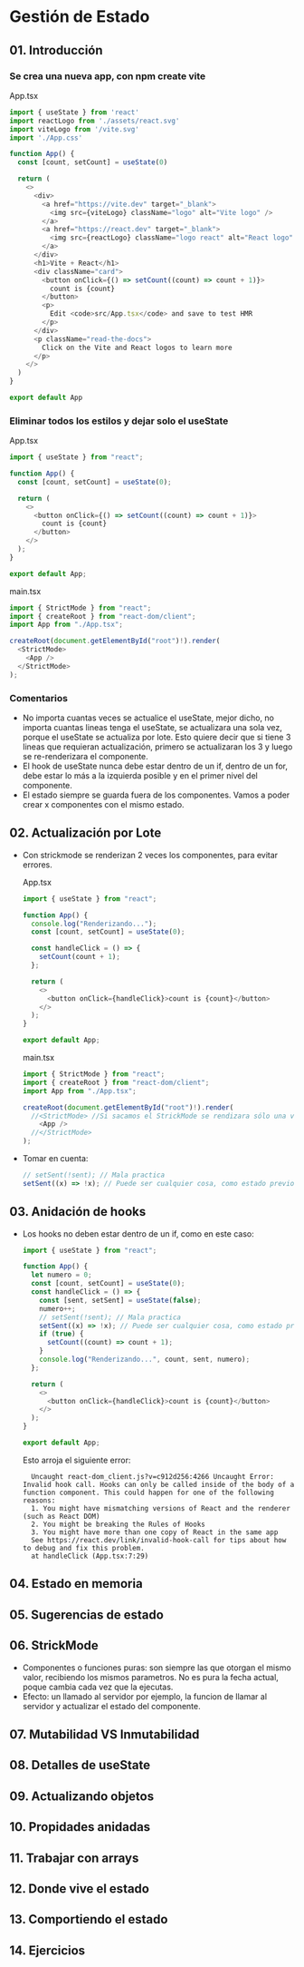 # Gestión de Estado

## 01. Introducción

### Se crea una nueva app, con npm create vite

App.tsx

```Typescript
import { useState } from 'react'
import reactLogo from './assets/react.svg'
import viteLogo from '/vite.svg'
import './App.css'

function App() {
  const [count, setCount] = useState(0)

  return (
    <>
      <div>
        <a href="https://vite.dev" target="_blank">
          <img src={viteLogo} className="logo" alt="Vite logo" />
        </a>
        <a href="https://react.dev" target="_blank">
          <img src={reactLogo} className="logo react" alt="React logo" />
        </a>
      </div>
      <h1>Vite + React</h1>
      <div className="card">
        <button onClick={() => setCount((count) => count + 1)}>
          count is {count}
        </button>
        <p>
          Edit <code>src/App.tsx</code> and save to test HMR
        </p>
      </div>
      <p className="read-the-docs">
        Click on the Vite and React logos to learn more
      </p>
    </>
  )
}

export default App
```

### Eliminar todos los estilos y dejar solo el useState

App.tsx

```Typescript
import { useState } from "react";

function App() {
  const [count, setCount] = useState(0);

  return (
    <>
      <button onClick={() => setCount((count) => count + 1)}>
        count is {count}
      </button>
    </>
  );
}

export default App;
```

main.tsx

```Typescript
import { StrictMode } from "react";
import { createRoot } from "react-dom/client";
import App from "./App.tsx";

createRoot(document.getElementById("root")!).render(
  <StrictMode>
    <App />
  </StrictMode>
);

```

### Comentarios

- No importa cuantas veces se actualice el useState, mejor dicho, no importa cuantas lineas tenga el useState, se actualizara una sola vez, porque el useState se actualiza por lote. Esto quiere decir que si tiene 3 lineas que requieran actualización, primero se actualizaran los 3 y luego se re-renderizara el componente.
- El hook de useState nunca debe estar dentro de un if, dentro de un for, debe estar lo más a la izquierda posible y en el primer nivel del componente.
- El estado siempre se guarda fuera de los componentes. Vamos a poder crear x componentes con el mismo estado.

## 02. Actualización por Lote

- Con strickmode se renderizan 2 veces los componentes, para evitar errores.

  App.tsx

  ```Typescript
  import { useState } from "react";

  function App() {
    console.log("Renderizando...");
    const [count, setCount] = useState(0);

    const handleClick = () => {
      setCount(count + 1);
    };

    return (
      <>
        <button onClick={handleClick}>count is {count}</button>
      </>
    );
  }

  export default App;
  ```

  main.tsx

  ```Typescript
  import { StrictMode } from "react";
  import { createRoot } from "react-dom/client";
  import App from "./App.tsx";

  createRoot(document.getElementById("root")!).render(
    //<StrictMode> //Si sacamos el StrickMode se rendizara sólo una vez
      <App />
    //</StrictMode>
  );

  ```

- Tomar en cuenta:

  ```typescript
  // setSent(!sent); // Mala practica
  setSent((x) => !x); // Puede ser cualquier cosa, como estado previo
  ```

## 03. Anidación de hooks

- Los hooks no deben estar dentro de un if, como en este caso:

  ```typescript
  import { useState } from "react";

  function App() {
    let numero = 0;
    const [count, setCount] = useState(0);
    const handleClick = () => {
      const [sent, setSent] = useState(false);
      numero++;
      // setSent(!sent); // Mala practica
      setSent((x) => !x); // Puede ser cualquier cosa, como estado previo
      if (true) {
        setCount((count) => count + 1);
      }
      console.log("Renderizando...", count, sent, numero);
    };

    return (
      <>
        <button onClick={handleClick}>count is {count}</button>
      </>
    );
  }

  export default App;
  ```

  Esto arroja el siguiente error:

  ```
    Uncaught react-dom_client.js?v=c912d256:4266 Uncaught Error: Invalid hook call. Hooks can only be called inside of the body of a function component. This could happen for one of the following reasons:
    1. You might have mismatching versions of React and the renderer (such as React DOM)
    2. You might be breaking the Rules of Hooks
    3. You might have more than one copy of React in the same app
    See https://react.dev/link/invalid-hook-call for tips about how to debug and fix this problem.
    at handleClick (App.tsx:7:29)
  ```

## 04. Estado en memoria

## 05. Sugerencias de estado

## 06. StrickMode

- Componentes o funciones puras: son siempre las que otorgan el mismo valor, recibiendo los mismos parametros. No es pura la fecha actual, poque cambia cada vez que la ejecutas.
- Efecto: un llamado al servidor por ejemplo, la funcion de llamar al servidor y actualizar el estado del componente.

## 07. Mutabilidad VS Inmutabilidad

## 08. Detalles de useState

## 09. Actualizando objetos

## 10. Propidades anidadas

## 11. Trabajar con arrays

## 12. Donde vive el estado

## 13. Comportiendo el estado

## 14. Ejercicios
